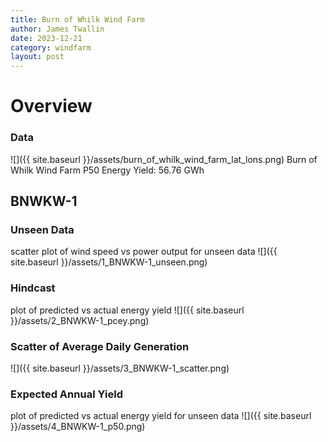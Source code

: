 ```yaml
---
title: Burn of Whilk Wind Farm
author: James Twallin
date: 2023-12-21
category: windfarm
layout: post
---
```

# Overview

### Data

![]({{ site.baseurl }}/assets/burn_of_whilk_wind_farm_lat_lons.png)
Burn of Whilk Wind Farm P50 Energy Yield: 56.76 GWh

BNWKW-1
-------------
### Unseen Data 
scatter plot of wind speed vs power output for unseen data
![]({{ site.baseurl }}/assets/1_BNWKW-1_unseen.png)
### Hindcast 
plot of predicted vs actual energy yield
![]({{ site.baseurl }}/assets/2_BNWKW-1_pcey.png)
### Scatter of Average Daily Generation 

![]({{ site.baseurl }}/assets/3_BNWKW-1_scatter.png)
### Expected Annual Yield 
plot of predicted vs actual energy yield for unseen data
![]({{ site.baseurl }}/assets/4_BNWKW-1_p50.png)

